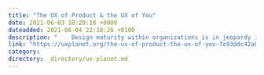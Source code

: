```yaml
---
title: "The UX of Product & the UX of You"
date: 2021-06-03 18:20:18 +0000
dateadded: 2021-06-04 22:18:26 +0100
description: "    Design maturity within organizations is in jeopardy if we don’t work on the UX of ourselves.  Continue reading on UX Planet »  "
link: "https://uxplanet.org/the-ux-of-product-the-ux-of-you-7e93ddc42a62?source=rss----819cc2aaeee0---4"
category:
directory: _directory/ux-planet.md
---
```

